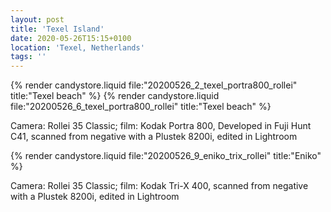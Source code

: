 ```yaml
---
layout: post
title: 'Texel Island'
date: 2020-05-26T15:15+0100
location: 'Texel, Netherlands'
tags: ''
---
```


{% render candystore.liquid file:"20200526_2_texel_portra800_rollei" title:"Texel beach" %}
{% render candystore.liquid file:"20200526_6_texel_portra800_rollei" title:"Texel beach" %}

Camera: Rollei 35 Classic; film: Kodak Portra 800, Developed in Fuji Hunt C41, scanned from negative with a Plustek 8200i, edited in Lightroom 

{% render candystore.liquid file:"20200526_9_eniko_trix_rollei" title:"Eniko" %}

Camera: Rollei 35 Classic; film: Kodak Tri-X 400, scanned from negative with a Plustek 8200i, edited in Lightroom 